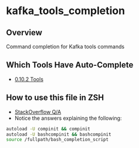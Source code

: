 # kafka_tools_completion

## Overview
Command completion for Kafka tools commands

## Which Tools Have Auto-Complete
* [0.10.2 Tools](https://github.com/apache/kafka/tree/0.10.2/core/src/main/scala/kafka/tools)

## How to use this file in ZSH
* [StackOverflow Q/A](http://stackoverflow.com/questions/3249432/i-have-a-bash-tab-completion-script-is-there-a-simple-way-to-use-it-from-zsh)
* Notice the answers explaining the following:

```bash
autoload -U compinit && compinit
autoload -U bashcompinit && bashcompinit
source /fullpath/bash_completion_script
```

